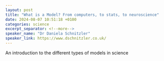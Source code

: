 ```yaml
---
layout: post
title: "What is a Model? From computers, to stats, to neuroscience"
date: 2024-08-07 10:51:18 +0100
categories: science
excerpt_separator: <!--more-->
speaker_name: "Dr Daniela Schnitzler"
speaker_link: https://www.dschnitzler.co.uk/
---
```

An introduction to the different types of models in science

<!--more-->